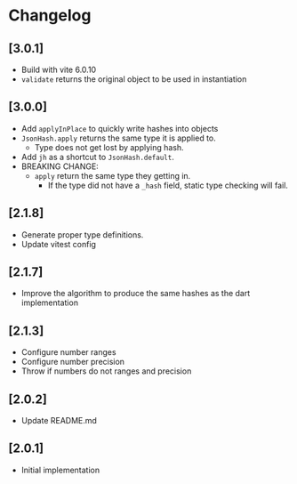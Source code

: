 # Changelog

## [3.0.1]

- Build with vite 6.0.10
- `validate` returns the original object to be used in instantiation

## [3.0.0]

- Add `applyInPlace` to quickly write hashes into objects
- `JsonHash.apply` returns the same type it is applied to.
  - Type does not get lost by applying hash.
- Add `jh` as a shortcut to `JsonHash.default`.
- BREAKING CHANGE:
  - `apply` return the same type they getting in.
    - If the type did not have a `_hash` field, static type checking will fail.

## [2.1.8]

- Generate proper type definitions.
- Update vitest config

## [2.1.7]

- Improve the algorithm to produce the same hashes as the dart implementation

## [2.1.3]

- Configure number ranges
- Configure number precision
- Throw if numbers do not ranges and precision

## [2.0.2]

- Update README.md

## [2.0.1]

- Initial implementation

